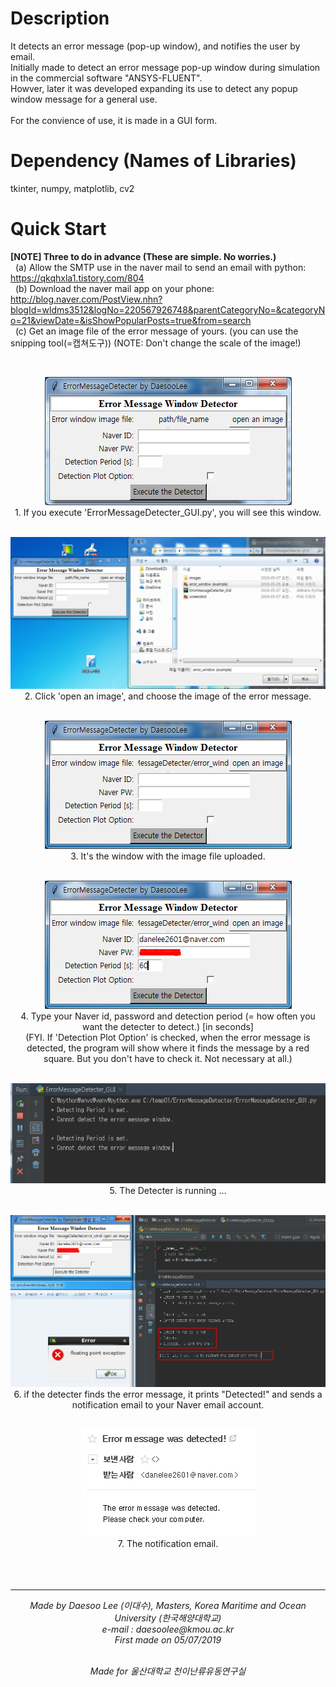 # Description
 It detects an error message (pop-up window), and notifies the user by email. <br>
 Initially made to detect an error message pop-up window during simulation in the commercial software "ANSYS-FLUENT". <br>
 Howver, later it was developed expanding its use to detect any popup window message for a general use. <br>
 <br>
 For the convience of use, it is made in a GUI form.<br>
 
# Dependency (Names of Libraries)
  tkinter, numpy, matplotlib, cv2
  
# Quick Start
<b>[NOTE] Three to do in advance (These are simple. No worries.)</b> <br>
&nbsp;&nbsp;(a) Allow the SMTP use in the naver mail to send an email with python: https://qkqhxla1.tistory.com/804 <br>
&nbsp;&nbsp;(b) Download the naver mail app on your phone: http://blog.naver.com/PostView.nhn?blogId=wldms3512&logNo=220567926748&parentCategoryNo=&categoryNo=21&viewDate=&isShowPopularPosts=true&from=search <br>
&nbsp;&nbsp;(c) Get an image file of the error message of yours. (you can use the snipping tool(=캡쳐도구)) (NOTE: Don't change the scale of the image!) <br>

<br>

<p align='center'>
<img src="ErrorMessageDetecter/images/a01.PNG"> <br>
1. If you execute 'ErrorMessageDetecter_GUI.py', you will see this window. <br><br>

<p align='center'>
<img src="ErrorMessageDetecter/images/a02.PNG"> <br>
2. Click 'open an image', and choose the image of the error message. <br><br>

<p align='center'>
<img src="ErrorMessageDetecter/images/a03.PNG"> <br>
3. It's the window with the image file uploaded. <br><br>

<p align='center'>
<img src="ErrorMessageDetecter/images/a09.PNG"> <br>
4. Type your Naver id, password and detection period (= how often you want the detecter to detect.) [in seconds] <br>
(FYI. If 'Detection Plot Option' is checked, when the error message is detected, the program will show where it finds the message by a red square. But you don't have to check it. Not necessary at all.) <br><br>

<p align='center'>
<img src="ErrorMessageDetecter/images/a05.PNG"> <br>
5. The Detecter is running ... <br><br>

<p align='center'>
<img src="ErrorMessageDetecter/images/a06-1.PNG"> <br>
6. if the detecter finds the error message, it prints "Detected!" and sends a notification email to your Naver email account. <br><br>

<p align='center'>
<img src="ErrorMessageDetecter/images/a08.PNG"> <br>
7. The notification email. <br><br><br><br>
 
 <hr>
<p align="center">
<i>
Made by Daesoo Lee (이대수), Masters, Korea Maritime and Ocean University (한국해양대학교)<br>
e-mail : daesoolee@kmou.ac.kr<br>
First made on 05/07/2019<br><br></p>

<p align="center">
Made for 울산대학교 천이난류유동연구실
</i>
</p>

